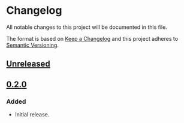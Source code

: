 # Changelog

All notable changes to this project will be documented in this file.

The format is based on [Keep a Changelog](http://keepachangelog.com/)
and this project adheres to [Semantic Versioning](http://semver.org/).

## [Unreleased](https://github.com/atomist-skills/skill-logging/compare/0.2.2...HEAD)

## [0.2.0](https://github.com/atomist-skills/skill-logging/tree/0.2.0)

### Added

-   Initial release.
